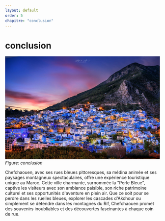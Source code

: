 ```yaml
---
layout: default
order: 5
chapitre: "conclusion"
---
```


# conclusion

![conclusion](./images/mann-in-chefchaouen-morocco-lt29.jpg)
*Figure: conclusion*

Chefchaouen, avec ses rues bleues pittoresques, sa médina animée et ses paysages montagneux spectaculaires, offre une expérience touristique unique au Maroc. Cette ville charmante, surnommée la "Perle Bleue", captive les visiteurs avec son ambiance paisible, son riche patrimoine culturel et ses opportunités d'aventure en plein air. Que ce soit pour se perdre dans les ruelles bleues, explorer les cascades d'Akchour ou simplement se détendre dans les montagnes du Rif, Chefchaouen promet des souvenirs inoubliables et des découvertes fascinantes à chaque coin de rue.
